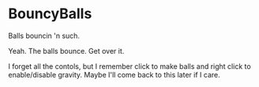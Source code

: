 BouncyBalls
===========
Balls bouncin 'n such.

Yeah. The balls bounce. Get over it.

I forget all the contols, but I remember click to make balls and right click to enable/disable gravity. Maybe I'll come back to this later if I care.
